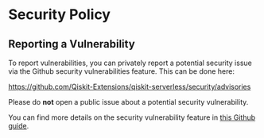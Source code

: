 # Security Policy

## Reporting a Vulnerability

To report vulnerabilities, you can privately report a potential security issue
via the Github security vulnerabilities feature. This can be done here:

https://github.com/Qiskit-Extensions/qiskit-serverless/security/advisories

Please do **not** open a public issue about a potential security vulnerability.

You can find more details on the security vulnerability feature in [this Github guide](https://docs.github.com/en/code-security/security-advisories/guidance-on-reporting-and-writing/privately-reporting-a-security-vulnerability).


